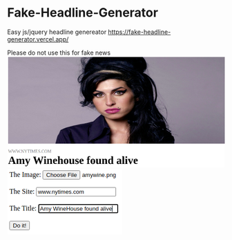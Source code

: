 # Fake-Headline-Generator
Easy js/jquery headline genereator
https://fake-headline-generator.vercel.app/

Please do not use this for fake news
![amy alive](https://github.com/HenMussa/Fake-Headline-Generator/blob/main/FakeHeadline/img/DeepinScreenshot_select-area_20201208171917.png)
![amy alive](https://github.com/HenMussa/Fake-Headline-Generator/blob/main/FakeHeadline/img/DeepinScreenshot_select-area_20201208173637.png)
